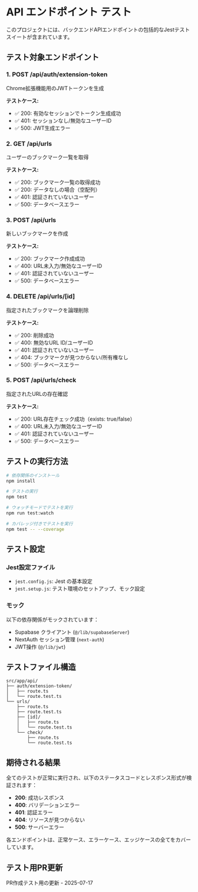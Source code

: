 # API エンドポイント テスト

このプロジェクトには、バックエンドAPIエンドポイントの包括的なJestテストスイートが含まれています。

## テスト対象エンドポイント

### 1. POST /api/auth/extension-token
Chrome拡張機能用のJWTトークンを生成

**テストケース:**
- ✅ 200: 有効なセッションでトークン生成成功
- ✅ 401: セッションなし/無効なユーザーID
- ✅ 500: JWT生成エラー

### 2. GET /api/urls
ユーザーのブックマーク一覧を取得

**テストケース:**
- ✅ 200: ブックマーク一覧の取得成功
- ✅ 200: データなしの場合（空配列）
- ✅ 401: 認証されていないユーザー
- ✅ 500: データベースエラー

### 3. POST /api/urls
新しいブックマークを作成

**テストケース:**
- ✅ 200: ブックマーク作成成功
- ✅ 400: URL未入力/無効なユーザーID
- ✅ 401: 認証されていないユーザー
- ✅ 500: データベースエラー

### 4. DELETE /api/urls/[id]
指定されたブックマークを論理削除

**テストケース:**
- ✅ 200: 削除成功
- ✅ 400: 無効なURL ID/ユーザーID
- ✅ 401: 認証されていないユーザー
- ✅ 404: ブックマークが見つからない/所有権なし
- ✅ 500: データベースエラー

### 5. POST /api/urls/check
指定されたURLの存在確認

**テストケース:**
- ✅ 200: URL存在チェック成功（exists: true/false）
- ✅ 400: URL未入力/無効なユーザーID
- ✅ 401: 認証されていないユーザー
- ✅ 500: データベースエラー

## テストの実行方法

```bash
# 依存関係のインストール
npm install

# テストの実行
npm test

# ウォッチモードでテストを実行
npm run test:watch

# カバレッジ付きでテストを実行
npm test -- --coverage
```

## テスト設定

### Jest設定ファイル
- `jest.config.js`: Jest の基本設定
- `jest.setup.js`: テスト環境のセットアップ、モック設定

### モック
以下の依存関係がモックされています：
- Supabase クライアント (`@/lib/supabaseServer`)
- NextAuth セッション管理 (`next-auth`)
- JWT操作 (`@/lib/jwt`)

## テストファイル構造

```
src/app/api/
├── auth/extension-token/
│   ├── route.ts
│   └── route.test.ts
└── urls/
    ├── route.ts
    ├── route.test.ts
    ├── [id]/
    │   ├── route.ts
    │   └── route.test.ts
    └── check/
        ├── route.ts
        └── route.test.ts
```

## 期待される結果

全てのテストが正常に実行され、以下のステータスコードとレスポンス形式が検証されます：

- **200**: 成功レスポンス
- **400**: バリデーションエラー
- **401**: 認証エラー
- **404**: リソースが見つからない
- **500**: サーバーエラー

各エンドポイントは、正常ケース、エラーケース、エッジケースの全てをカバーしています。

## テスト用PR更新

PR作成テスト用の更新 - 2025-07-17
